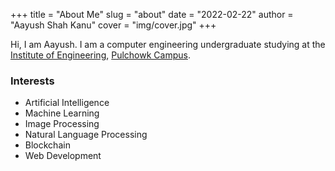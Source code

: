+++
title = "About Me"
slug = "about"
date = "2022-02-22"
author = "Aayush Shah Kanu"
cover = "img/cover.jpg"
+++

Hi, I am Aayush.
I am a computer engineering undergraduate studying at the [Institute of Engineering](https://ioe.edu.np/), [Pulchowk Campus](https://pcampus.edu.np/).

### Interests

- Artificial Intelligence
- Machine Learning
- Image Processing
- Natural Language Processing
- Blockchain
- Web Development

